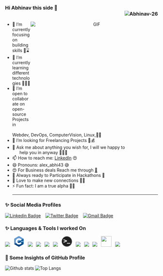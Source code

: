 ### Hi Abhinav this side 👋 <div  align="right"> <img src="https://komarev.com/ghpvc/?username=Abhinav-26&color=green" alt="Abhinav-26"/> </div>
<center><img align="right" alt="GIF" width="420" height="360" src="https://www.activebittechnologies.com/img/abt/wed-development.gif" /></center>

- 🔭 I’m currently focusing on building skills 👨⌛️
- 🌱 I’m currently learning different technologies 👨🏻‍💻
- 👯 I’m open to collaborate on open-source Projects in <br>&nbsp;&nbsp;&nbsp;&nbsp;&nbsp; Webdev, DevOps, ComputerVision, Linux,🤗🥰
- 🤔 I’m looking for Freelancing Projects 💸💰
- 💬 Ask me about anything you wish for, I will we happy to<br>&nbsp;&nbsp;&nbsp;&nbsp;&nbsp; help you in anyway 👦🏻🥰
- 📫 How to reach me: <a href="https://www.linkedin.com/in/abhinavdubey26/">LinkedIn</a> 😍
- 😄 Pronouns: alex_abhi43 😅
- 😍 For Business deals Reach me through <a href="abhinavdubey616@gmail.com">📩</a>
- 🤩 Always ready to Participate in Hackathons 🎒
- 🤗 Love to make new connections 👫🐥
- ⚡ Fun fact: I am a true alpha 🐺🔥 <hr>
### ✨ Social Media Profiles 
[![Linkedin Badge](https://img.shields.io/badge/-AbhinavDubey-black?style=social&logo=Linkedin&logoColor=black&link=https://www.linkedin.com/in/abhinavdubey26/)](https://www.linkedin.com/in/abhinavdubey26/)&nbsp;&nbsp;&nbsp;
[![Twitter Badge](http://img.shields.io/badge/-@alex_abhi43-1ca0f1?style=social&logo=twitter&logoColor=blue&link=https://twitter.com/alex_abhi43)](https://twitter.com/alex_abhi43)&nbsp;&nbsp;&nbsp;
[![Gmail Badge](https://img.shields.io/badge/-GMail-c14438?style=social&logo=Gmail&logoColor=red&link=mailto:abhinavdubey616@gmail.com)](mailto:abhinavdubey616@gmail.com)&nbsp;&nbsp;&nbsp;
### ✨ Languages & Tools I worked On
<code><img height="35" src="https://img.icons8.com/color/48/000000/python.png"/></code>&nbsp;&nbsp;
<code><img height="35" src="https://raw.githubusercontent.com/github/explore/80688e429a7d4ef2fca1e82350fe8e3517d3494d/topics/cpp/cpp.png"></code>&nbsp;&nbsp;
<code><img height="35" src="https://img.icons8.com/color/48/000000/git.png"/></code>&nbsp;&nbsp;
<code><img height="35" src="https://www.brandeps.com/logo-download/O/OpenCV-logo-vector-01.svg"></code>&nbsp;&nbsp;
<code><img height="35" src="https://res-4.cloudinary.com/crunchbase-production/image/upload/c_lpad,h_256,w_256,f_auto,q_auto:eco/x3gdrogoamvuvjemehbr"></code>&nbsp;&nbsp;
<code><img height="35" src="https://img.icons8.com/color/48/000000/bootstrap.png"/></code>&nbsp;&nbsp;
<code><img height="35" src="https://raw.githubusercontent.com/github/explore/80688e429a7d4ef2fca1e82350fe8e3517d3494d/topics/terminal/terminal.png"></code>&nbsp;&nbsp;
<code><img height="40" src="https://www.cyberark.com/wp-content/uploads/2018/09/jenkins-e1537966865729.png"></code>&nbsp;&nbsp;
<code><img height="35" src="https://www.docker.com/sites/default/files/d8/2019-07/horizontal-logo-monochromatic-white.png"/></code>&nbsp;&nbsp;
<code><img height="35" src="https://img.icons8.com/cute-clipart/50/000000/linux-client.png"/></code>&nbsp;&nbsp;
<code><img height="35" width="35" src="https://upload.wikimedia.org/wikipedia/commons/thumb/3/39/Kubernetes_logo_without_workmark.svg/1200px-Kubernetes_logo_without_workmark.svg.png"/></code>&nbsp;&nbsp;
<code><img height="35" src="https://img.icons8.com/windows/32/000000/redhat.png"/></code><br>
### 🤗 Some Insights of GitHub Profile
![Github stats](https://github-readme-stats.vercel.app/api?username=Abhinav-26&theme=tokyonight&count_private=true&show_icons=true)
![Top Langs](https://github-readme-stats.vercel.app/api/top-langs/?username=Abhinav-26&layout=compact&theme=tokyonight)
